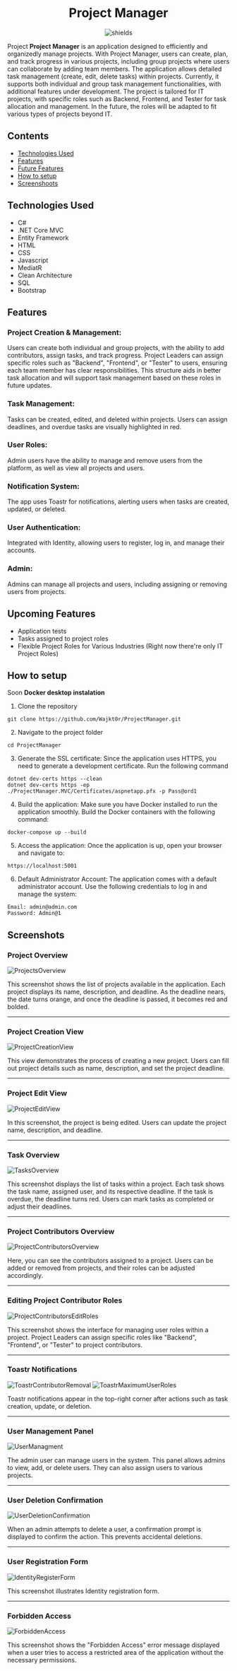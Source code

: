 <h1 align="center" id="title">Project Manager</h1>
<p align="center"><img src="https://img.shields.io/badge/.NET-7.0-8A2BE2" alt="shields"></p>


<p id="description">Project <b>Project Manager</b> is an application designed to efficiently and organizedly manage projects. With Project Manager, users can create, plan, and track progress in various projects, including group projects where users can collaborate by adding team members. The application allows detailed task management (create, edit, delete tasks) within projects. Currently, it supports both individual and group task management functionalities, with additional features under development. The project is tailored for IT projects, with specific roles such as Backend, Frontend, and Tester for task allocation and management. In the future, the roles will be adapted to fit various types of projects beyond IT.</p>

## Contents
- [Technologies Used](#technologies-used)
- [Features](#features)
- [Future Features](#upcoming-features)
- [How to setup](#how-to-setup)
- [Screenshoots](#screenshots)

## Technologies Used

*   C#
*   .NET Core MVC
*   Entity Framework
*   HTML
*   CSS
*   Javascript
*   MediatR
*   Clean Architecture
*   SQL
*   Bootstrap
    
## Features

### Project Creation & Management:
Users can create both individual and group projects, with the ability to add contributors, assign tasks, and track progress. Project Leaders can assign specific roles such as "Backend", "Frontend", or "Tester" to users, ensuring each team member has clear responsibilities. This structure aids in better task allocation and will support task management based on these roles in future updates.

### Task Management:
Tasks can be created, edited, and deleted within projects. Users can assign deadlines, and overdue tasks are visually highlighted in red.

### User Roles:
Admin users have the ability to manage and remove users from the platform, as well as view all projects and users.

### Notification System:
The app uses Toastr for notifications, alerting users when tasks are created, updated, or deleted.

### User Authentication:
Integrated with Identity, allowing users to register, log in, and manage their accounts.

### Admin:
Admins can manage all projects and users, including assigning or removing users from projects.

## Upcoming Features

*   Application tests
*   Tasks assigned to project roles
*   Flexible Project Roles for Various Industries (Right now there're only IT Project Roles)


## How to setup

Soon
**Docker desktop instalation**
1. Clone the repository
  ```
  git clone https://github.com/Wajkt0r/ProjectManager.git
  ```
2. Navigate to the project folder
```
cd ProjectManager
```
3. Generate the SSL certificate: Since the application uses HTTPS, you need to generate a development certificate. Run the following command
```
dotnet dev-certs https --clean
dotnet dev-certs https -ep ./ProjectManager.MVC/Certificates/aspnetapp.pfx -p Pass@ord1
```
4. Build the application: Make sure you have Docker installed to run the application smoothly. Build the Docker containers with the following command:
```
docker-compose up --build
```
5. Access the application: Once the application is up, open your browser and navigate to:
```
https://localhost:5001
```
6. Default Administrator Account: The application comes with a default administrator account. Use the following credentials to log in and manage the system:
```
Email: admin@admin.com
Password: Admin@1
```

## Screenshots

### Project Overview
![ProjectsOverview](https://github.com/user-attachments/assets/6f2dcf1f-7311-434f-9104-3c05237cc825)

This screenshot shows the list of projects available in the application. Each project displays its name, description, and deadline. As the deadline nears, the date turns orange, and once the deadline is passed, it becomes red and bolded.

---
### Project Creation View
![ProjectCreationView](https://github.com/user-attachments/assets/f79b47a9-c4a4-4309-adf4-a97c9c55b8b9)

This view demonstrates the process of creating a new project. Users can fill out project details such as name, description, and set the project deadline.

---
### Project Edit View
![ProjectEditView](https://github.com/user-attachments/assets/1dc666ab-5cab-4e8c-b8cf-10c4f25f8f41)

In this screenshot, the project is being edited. Users can update the project name, description, and deadline.

---
### Task Overview
![TasksOverview](https://github.com/user-attachments/assets/f7290438-3b55-413b-8176-cc33cec3e63c)

This screenshot displays the list of tasks within a project. Each task shows the task name, assigned user, and its respective deadline. If the task is overdue, the deadline turns red. Users can mark tasks as completed or adjust their deadlines.

---
### Project Contributors Overview
![ProjectContributorsOverview](https://github.com/user-attachments/assets/b331ace2-e2da-4ea9-b027-2fc37f6dac9b)

Here, you can see the contributors assigned to a project. Users can be added or removed from projects, and their roles can be adjusted accordingly.

---
### Editing Project Contributor Roles
![ProjectContributorsEditRoles](https://github.com/user-attachments/assets/21ee99eb-79f8-493e-9fe0-a0c1640b8cfc)

This screenshot shows the interface for managing user roles within a project. Project Leaders can assign specific roles like "Backend", "Frontend", or "Tester" to project contributors.

---
### Toastr Notifications
![ToastrContributorRemoval](https://github.com/user-attachments/assets/be14804b-30fb-4f47-bcf8-3ce73c421e26)
![ToastrMaximumUserRoles](https://github.com/user-attachments/assets/25db806b-1bfe-43d9-aed6-f47d78260c4f)

Toastr notifications appear in the top-right corner after actions such as task creation, update, or deletion.

---
### User Management Panel
![UserManagment](https://github.com/user-attachments/assets/d32eae5c-1155-4fcd-a953-e230f9948295)

The admin user can manage users in the system. This panel allows admins to view, add, or delete users. They can also assign users to various projects.

---
### User Deletion Confirmation
![UserDeletionConfirmation](https://github.com/user-attachments/assets/5f22e1ed-0a17-4ec9-a7e1-149e7007b1ba)

When an admin attempts to delete a user, a confirmation prompt is displayed to confirm the action. This prevents accidental deletions.

---
### User Registration Form
![IdentityRegisterForm](https://github.com/user-attachments/assets/5737f087-7b09-4af0-804b-456862a594c5)

This screenshot illustrates Identity registration form.

---
### Forbidden Access
![ForbiddenAccess](https://github.com/user-attachments/assets/8b19fc0d-bf12-40c9-ae09-ad8f357f1b8f)

This screenshot shows the "Forbidden Access" error message displayed when a user tries to access a restricted area of the application without the necessary permissions.





